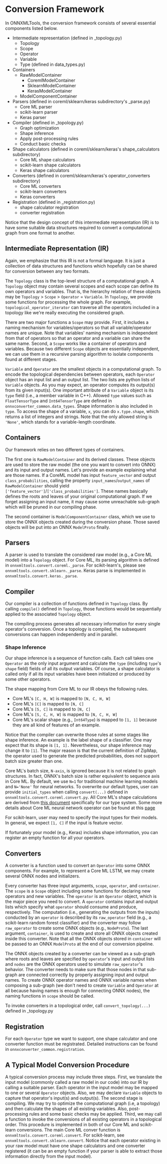 # Conversion Framework

In ONNXMLTools, the conversion framework consists of several essential components listed below.

* Intermediate representation (defined in _topology.py)
    * Topology
    * Scope
    * Operator
    * Variable
    * Type (defined in data_types.py)
* Containers
    * RawModelContainer
        * CoremlModelContainer
        * SklearnModelContainer
        * KerasModelContainer
    * ModelComponentContainer
* Parsers (defined in coreml/sklearn/keras subdirectory's _parse.py)
    * Core ML parser
    * scikit-learn parser
    * Keras parser
* Compiler (defined in _topology.py)
    * Graph optimization
    * Shape inference
    * Apply post-processing rules
    * Conduct basic checks
* Shape calculators (defined in coreml/sklearn/keras's shape_calculators subdirectory)
    * Core ML shape calculators
    * scikit-learn shape calculators
    * Keras shape calculators
* Converters (defined in coreml/sklearn/keras's operator_converters subdirectory)
    * Core ML converters
    * scikit-learn converters
    * Keras converters
* Registration (defined in _registration.py)
    * shape calculator registration
    * converter registration

Notice that the design concept of this intermediate representation (IR) is to have some suitable data structures required to convert a computational graph from one format to another.

## Intermediate Representation (IR)

Again, we emphasize that this IR is not a formal language. It is just a collection of data structures and functions which hopefully can be shared for conversion between any two formats.

The `Topology` class is the top-level structure of a computational graph. A `Topology` object may contain several scopes and each scope can define its own operators and variables. That is, the hierarchy relation of these objects may be `Topology` > `Scope` > `Operator` = `Variable`.
In `Topology`, we provide some functions for processing the whole graph. For example, `topological_operator_iterator` can traverse all the operators included in a topology like we're really executing the considered graph.

There are two major functions a `Scope` may provide. First, it includes a naming mechanism for variables/operators so that all variable/operator names are unique. Note that variables' naming mechanism is independent from that of operators so that an operator and a variable can share the same name. Second, a `Scope` works like a container of operators and variables. Because two different `Scope` objects are essentially independent, we can use them in a recursive parsing algorithm to isolate components found at different stages.

`Variable` and `Operator` are the smallest objects in a computational graph. To encode the topological dependencies between operators, each `Operator` object has an input list and an output list. The two lists are python lists of `Variable` objects. As you may expect, an operator computes its output(s) from its given input(s). One important attribute of a `Variable` object is its `type` field (i.e., a member variable in C++). Allowed `type` values such as `FloatTensorType` and `Int64TensorType` are defined in `onnxconverter_common.data_types`. Shape information is also included in `type`. To access the shape of a variable, `x`, you can do `x.type.shape`, which returns a list of integers and strings. Note that the only allowed string is `'None'`, which stands for a variable-length coordinate.

## Containers

Our framework relies on two different types of containers.

The first one is `RawModelContainer` and its derived classes. These objects are used to store the raw model (the one you want to convert into ONNX) and its input and output names. Let's provide an example explaining what are those names. If a CoreML model has input `feature_vector` and output `class_probabilities`, calling the property `input_names`/`output_names` of `RawModelContainer` should yield `['feature_vector']`/`['class_probabilities']`. These names basically defines the roots and leaves of your original computational graph. If we forget assigning an input name, it may cause some unreachable sub-graph which will be pruned in our compiling phase.

The second container is `ModelComponentContainer` class, which we use to store the ONNX objects created during the conversion phase. Those saved objects will be put into an ONNX `ModelProto` finally.

## Parsers

A parser is used to translate the considered raw model (e.g., a Core ML model) into a `Topology` object. For Core ML, its parsing algorithm is defined in
`onnxmltools.convert.coreml._parse`. For scikit-learn's, please see `onnxmltools.convert.sklearn._parse`. Keras parse is implemented in `onnxmltools.convert.keras._parse`.

## Compiler

Our compiler is a collection of functions defined in `Topology` class. By calling `compile()` defined in `Topology`, those functions would be sequentially applied to the associated `Topology` object.

The compiling process generates all necessary information for every single operator's conversion. Once a topology is compiled, the subsequent conversions can happen independently and in parallel.

### Shape Inference

Our shape inference is a sequence of function calls. Each call takes one `Operator` as the only input argument and calculate the `type` (including `type`'s `shape` field) fields of all its output variables. Of course, a shape calculator is called only if all its input variables have been initialized or produced by some other operators.

The shape mapping from Core ML to our IR obeys the following rules.

* Core ML's `[C, H, W]` is mapped to `[N, C, H, W]`
* Core ML's `[C]` is mapped to `[N, C]`
* Core ML's `[S, C]` is mapped to `[N, C]`
* Core ML's `[S, C, H, W]` is mapped to `[N, C, H, W]`
* Core ML's scalar shape (e.g., `Int64Type`) is mapped to `[1, 1]` because they are all kind of features of an example.

Notice that the compiler can overwrite those rules at some stages like shape inference. An example is the label shape of a classifier. One may expect that its shape is `[1, 1].` Nevertheless, our shape inference may change it to `[1]`. The major reason is that the current definition of ZipMap, the operator used to generate the predicted probabilities, does not support batch size greater than one.

Core ML's batch size, `N-axis`, is ignored because it is not related to graph structures. In fact, ONNX's batch size is rather equivalent to sequence axis in Core ML. By default, we use `N=1` for traditional machine learning models and `N='None'` for neural networks. To overwrite our default types, user can provide `initial_types` when calling `convert(...)` defined in `onnxmltools.convert.coreml.convert.py`. All Core ML's shape calculations are derived from [this document](https://apple.github.io/coremltools/coremlspecification/index.html) specifically for our type system.
Some more details about Core ML neural network operator can be found at this [page](https://github.com/apple/coremltools/blob/master/mlmodel/format/NeuralNetwork.proto)

For scikit-learn, user may need to specify the input types for their models. In general, we expect `[1, C]` if the input is feature vector.

If fortunately your model (e.g., Keras) includes shape information, you can register an empty function for all your operators.

## Converters

A converter is a function used to convert an `Operator` into some ONNX components. For example, to represent a Core ML LSTM, we may create several ONNX nodes and initializers.

Every converter has three input arguments, `scope`, `operator`, and `container`. The `scope` is a `Scope` object including some functions for declaring new operators and new variables. The `operator` is an `Operator` object, which is the major piece you need to convert. A `operator` contains input and output lists which specify what `operator` should consume and produce, respectively. The computation (i.e., generating the outputs from the inputs) conducted by an `operator` is described by its `raw_operator` field (e.g., a scikit-learn random forest classifier) and the converter may follow `raw_operator` to create some ONNX objects (e.g., `NodeProto`). The last argument, `container`, is used to create and store all ONNX objects created inside this converter. Note that all the ONNX objects stored in `container` will be passed to an ONNX `ModelProto` at the end of our conversion pipeline.

The ONNX objects created by a converter can be viewed as a sub-graph where roots and leaves are specified by `operator`'s input and output lists and `nodes` are the ONNX operators used to simulate `raw_operator`'s behavior. The converter needs to make sure that those nodes in that sub-graph are connected correctly by properly assigning input and output names. To create ONNX operator names and ONNX variable names when composing a sub-graph (we don't need to create `Variable` and `Operator` at all because having names is enough for connecting ONNX nodes), the naming functions in `scope` should be called.

To invoke converters in a topological order, call `convert_topology(...)` defined in _topology.py

## Registration

For each `Operator` type we want to support, one shape calculator and one converter function must be registrated. Detailed instructions can be found in `onnxconverter_common.registration`.

## A Typical Model Conversion Procedure

A typical conversion process may include three steps.
First, we translate the input model (commonly called a raw model in our code) into our IR by calling a suitable parser. Each operator in the input model may be mapped to one or several `Operator` objects. Also, we may declare `Variable` objects to capture that operator's input(s) and output(s).
The second stage is compiling. We may try to optimize the computational graph (i.e, a topology) and then calculate the shapes of all existing variables. Also, post-processing rules and some basic checks may be applied.
Third, we may call a function to invoke the conversions of all existing operators in a topological order.
This procedure is implemented in both of our Core ML and scikit-learn conversions. The main Core ML conver function is `onnxmltools.convert.coreml.convert`. For scikit-learn, see `onnxmltools.convert.sklearn.convert`. Notice that each operator existing in your raw model must have one shape calculators and one converter registered (it can be an empty function if your parser is able to extract those information directly from the input model).
